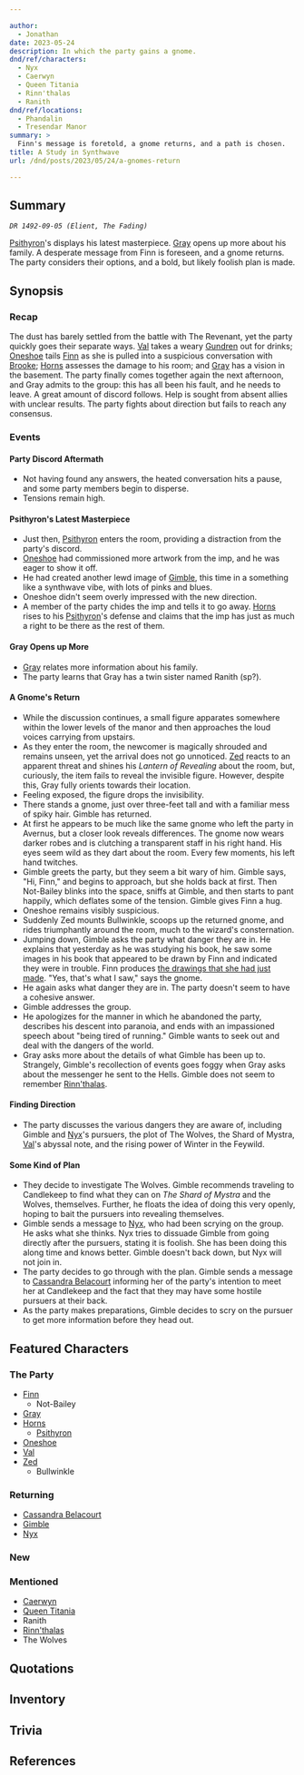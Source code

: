 ```yaml
---

author:
  - Jonathan
date: 2023-05-24
description: In which the party gains a gnome.
dnd/ref/characters:
  - Nyx
  - Caerwyn
  - Queen Titania
  - Rinn'thalas
  - Ranith
dnd/ref/locations:
  - Phandalin
  - Tresendar Manor
summary: >
  Finn's message is foretold, a gnome returns, and a path is chosen.
title: A Study in Synthwave
url: /dnd/posts/2023/05/24/a-gnomes-return

---
```


## Summary

_`DR 1492-09-05 (Elient, The Fading)`_

[Psithyron](/dnd/npcs/psithyron/)'s displays his latest masterpiece. [Gray](/dnd/characters/haeltin-var-astora/) opens up more about his family. A desperate message from Finn is foreseen, and a gnome returns. The party considers their options, and a bold, but likely foolish plan is made.

## Synopsis

### Recap

The dust has barely settled from the battle with The Revenant, yet the party quickly goes their separate ways. [Val](/dnd/characters/val/) takes a weary [Gundren](/dnd/npcs/gundren-rockseeker/) out for drinks; [Oneshoe](/dnd/characters/oneshoe/) tails [Finn](/dnd/characters/finn/) as she is pulled into a suspicious conversation with [Brooke](/dnd/npcs/brooke/); [Horns](/dnd/characters/horns/) assesses the damage to his room; and [Gray](/dnd/characters/haeltin-var-astora/) has a vision in the basement. The party finally comes together again the next afternoon, and Gray admits to the group: this has all been his fault, and he needs to leave. A great amount of discord follows. Help is sought from absent allies with unclear results. The party fights about direction but fails to reach any consensus.

### Events

#### Party Discord Aftermath

- Not having found any answers, the heated conversation hits a pause, and some party members begin to disperse.
- Tensions remain high.

#### Psithyron's Latest Masterpiece

- Just then, [Psithyron](/dnd/npcs/psithyron/) enters the room, providing a distraction from the party's discord.
- [Oneshoe](/dnd/characters/oneshoe/) had commissioned more artwork from the imp, and he was eager to show it off.
- He had created another lewd image of [Gimble](/dnd/characters/gimble-the-diviner/), this time in a something like a synthwave vibe, with lots of pinks and blues.
- Oneshoe didn't seem overly impressed with the new direction.
- A member of the party chides the imp and tells it to go away. [Horns](/dnd/characters/horns/) rises to his [Psithyron](/dnd/npcs/psithyron/)'s defense and claims that the imp has just as much a right to be there as the rest of them.

#### Gray Opens up More

- [Gray](/dnd/characters/haeltin-var-astora/) relates more information about his family.
- The party learns that Gray has a twin sister named Ranith (sp?).

#### A Gnome's Return

- While the discussion continues, a small figure apparates somewhere within the lower levels of the manor and then approaches the loud voices carrying from upstairs.
- As they enter the room, the newcomer is magically shrouded and remains unseen, yet the arrival does not go unnoticed. [Zed](/dnd/characters/zed/) reacts to an apparent threat and shines his *Lantern of Revealing* about the room, but, curiously, the item fails to reveal the invisible figure. However, despite this, Gray fully orients towards their location.
- Feeling exposed, the figure drops the invisibility. 
- There stands a gnome, just over three-feet tall and with a familiar mess of spiky hair. Gimble has returned.
- At first he appears to be much like the same gnome who left the party in Avernus, but a closer look reveals differences. The gnome now wears darker robes and is clutching a transparent staff in his right hand. His eyes seem wild as they dart about the room. Every few moments, his left hand twitches.
- Gimble greets the party, but they seem a bit wary of him. Gimble says, "Hi, Finn," and begins to approach, but she holds back at first. Then Not-Bailey blinks into the space, sniffs at Gimble, and then starts to pant happily, which deflates some of the tension. Gimble gives Finn a hug.
- Oneshoe remains visibly suspicious.
- Suddenly Zed mounts Bullwinkle, scoops up the returned gnome, and rides triumphantly around the room, much to the wizard's consternation.
- Jumping down, Gimble asks the party what danger they are in. He explains that yesterday as he was studying his book, he saw some images in his book that appeared to be drawn by Finn and indicated they were in trouble. Finn produces [the drawings that she had just made](/media/dnd/finns-drawings-to-gimble.pdf). "Yes, that's what I saw," says the gnome.
- He again asks what danger they are in. The party doesn't seem to have a cohesive answer.
- Gimble addresses the group.
- He apologizes for the manner in which he abandoned the party, describes his descent into paranoia, and ends with an impassioned speech about "being tired of running." Gimble wants to seek out and deal with the dangers of the world.
- Gray asks more about the details of what Gimble has been up to. Strangely, Gimble's recollection of events goes foggy when Gray asks about the messenger he sent to the Hells. Gimble does not seem to remember [Rinn'thalas](/dnd/characters/rinnthalas-liadon/).
#### Finding Direction

- The party discusses the various dangers they are aware of, including Gimble and [Nyx](/dnd/npcs/nyx/)'s pursuers, the plot of The Wolves, the Shard of Mystra, [Val](/dnd/characters/val/)'s abyssal note, and the rising power of Winter in the Feywild.

#### Some Kind of Plan

- They decide to investigate The Wolves. Gimble recommends traveling to Candlekeep to find what they can on *The Shard of Mystra* and the Wolves, themselves. Further, he floats the idea of doing this very openly, hoping to bait the pursuers into revealing themselves.
- Gimble sends a message to [Nyx](/dnd/npcs/nyx/), who had been scrying on the group. He asks what she thinks. Nyx tries to dissuade Gimble from going directly after the pursuers, stating it is foolish. She has been doing this along time and knows better. Gimble doesn't back down, but Nyx will not join in.
- The party decides to go through with the plan. Gimble sends a message to [Cassandra Belacourt](/dnd/npcs/cassandra-belacourt/) informing her of the party's intention to meet her at Candlekeep and the fact that they may have some hostile pursuers at their back.
- As the party makes preparations, Gimble decides to scry on the pursuer to get more information before they head out.

## Featured Characters

### The Party

- [Finn](/dnd/characters/finn/)
    - Not-Bailey
- [Gray](/dnd/characters/haeltin-var-astora/)
- [Horns](/dnd/characters/horns/)
    - [Psithyron](/dnd/npcs/psithyron/)
- [Oneshoe](/dnd/characters/oneshoe/)
- [Val](/dnd/characters/val/)
- [Zed](/dnd/characters/zed/)
    - Bullwinkle

### Returning

- [Cassandra Belacourt](/dnd/npcs/cassandra-belacourt/)
- [Gimble](/dnd/characters/gimble-the-diviner/)
- [Nyx](/dnd/npcs/nyx/)

### New

### Mentioned

- [Caerwyn](/dnd/npcs/caerwyn-cadogan/) 
- [Queen Titania](/dnd/npcs/queen-titania/)
- Ranith
- [Rinn'thalas](/dnd/characters/rinnthalas-liadon/)
- The Wolves

## Quotations

## Inventory

## Trivia

## References
